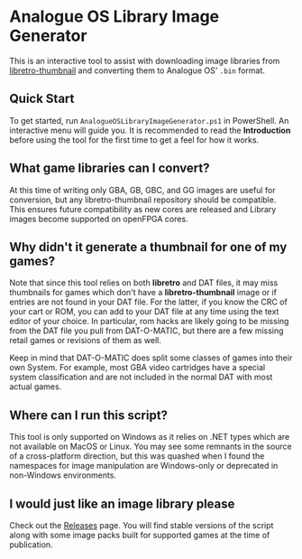# Analogue OS Library Image Generator

This is an interactive tool to assist with downloading image libraries from
[libretro-thumbnail](https://github.com/libretro-thumbnails/libretro-thumbnails)
and converting them to Analogue OS' ``.bin`` format.

## Quick Start
To get started, run `AnalogueOSLibraryImageGenerator.ps1` in PowerShell. An
interactive menu will guide you. It is recommended to read the **Introduction**
before using the tool for the first time to get a feel for how it works.

## What game libraries can I convert?
At this time of writing only GBA, GB, GBC, and GG images are useful for
conversion, but any libretro-thumbnail repository should be compatible.
This ensures future compatibility as new cores are released and Library
images become supported on openFPGA cores.

## Why didn't it generate a thumbnail for one of my games?
Note that since this tool relies on both **libretro** and DAT files, it may miss
thumbnails for games which don't have a **libretro-thumbnail** image or if entries
are not found in your DAT file. For the latter, if you know the CRC of your
cart or ROM, you can add to your DAT file at any time using the text editor of
your choice. In particular, rom hacks are likely going to be missing from
the DAT file you pull from DAT-O-MATIC, but there are a few missing retail games
or revisions of them as well.

Keep in mind that DAT-O-MATIC does split some classes of games into their own
System. For example, most GBA video cartridges have a special system classification
and are not included in the normal DAT with most actual games.

## Where can I run this script?
This tool is only supported on Windows as it relies on .NET types which are
not available on MacOS or Linux. You may see some remnants in the source of a
cross-platform direction, but this was quashed when I found the namespaces
for image manipulation are Windows-only or deprecated in non-Windows environments.

## I would just like an image library please
Check out the [Releases](https://github.com/codewario/PocketLibraryImageConversion/releases)
page. You will find stable versions of the script along with
some image packs built for supported games at the time of publication.
